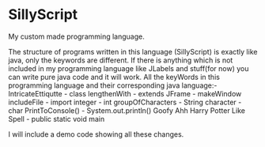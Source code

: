 # SillyScript
My custom made programming language.

The structure of programs written in this language (SillyScript) is exactly like java, only the keywords are different.
If there is anything which is not included in my programming language like JLabels and stuff(for now) you can write
pure java code and it will work.
All the keyWords in this programming language and their corresponding java language:-
IntricateEttiqutte - class
lengthenWith - extends
JFrame - makeWindow
includeFile - import
integer - int
groupOfCharacters - String
character - char
PrintToConsole() - System.out.println()
Goofy Ahh Harry Potter Like Spell - public static void main

I will include a demo code showing all these changes.
